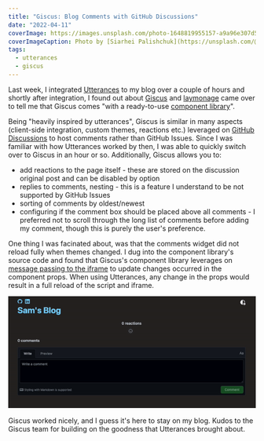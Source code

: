 ```yaml
---
title: "Giscus: Blog Comments with GitHub Discussions"
date: "2022-04-11"
coverImage: https://images.unsplash.com/photo-1648819955157-a9a96e307d56?ixlib=rb-1.2.1&q=80&fm=jpg&crop=entropy&cs=tinysrgb&dl=siarhei-palishchuk-um_LMDP8pSY-unsplash.jpg&w=1920
coverImageCaption: Photo by [Siarhei Palishchuk](https://unsplash.com/@smeshny) on Unsplash
tags:
  - utterances
  - giscus
---
```


Last week, I integrated [Utterances](https://utteranc.es) to my blog over a couple of hours and shortly after integration, I found out about [Giscus](https://giscus.app/) and [laymonage](https://github.com/laymonage) came over to tell me that Giscus comes "with a ready-to-use [component library](https://github.com/giscus/giscus-component)".

Being "heavily inspired by utterances", Giscus is similar in many aspects (client-side integration, custom themes, reactions etc.) leveraged on [GitHub Discussions](https://docs.github.com/en/discussions) to host comments rather than GitHub Issues. Since I was familiar with how Utterances worked by then, I was able to quickly switch over to Giscus in an hour or so. Additionally, Giscus allows you to:

- add reactions to the page itself - these are stored on the discussion original post and can be disabled by option
- replies to comments, nesting - this is a feature I understand to be not supported by GitHub Issues
- sorting of comments by oldest/newest
- configuring if the comment box should be placed above all comments - I preferred not to scroll through the long list of comments before adding my comment, though this is purely the user's preference.

One thing I was facinated about, was that the comments widget did not reload fully when themes changed. I dug into the component library's source code and found that Giscus's component library leverages on [message passing to the iframe](https://github.com/giscus/giscus-component/blob/main/web/src/giscus.ts#L202) to update changes occurred in the component props. When using Utterances, any change in the props would result in a full reload of the script and iframe.

<img src="https://raw.githubusercontent.com/mauris/site-content/main/assets/d3c0caadbf.gif" />

Giscus worked nicely, and I guess it's here to stay on my blog. Kudos to the Giscus team for building on the goodness that Utterances brought about.

